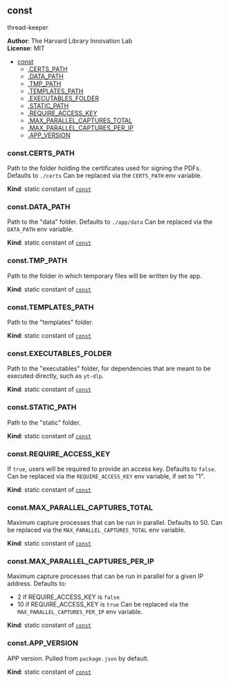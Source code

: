 <a name="module_const"></a>

## const
thread-keeper

**Author**: The Harvard Library Innovation Lab  
**License**: MIT  

* [const](#module_const)
    * [.CERTS_PATH](#module_const.CERTS_PATH)
    * [.DATA_PATH](#module_const.DATA_PATH)
    * [.TMP_PATH](#module_const.TMP_PATH)
    * [.TEMPLATES_PATH](#module_const.TEMPLATES_PATH)
    * [.EXECUTABLES_FOLDER](#module_const.EXECUTABLES_FOLDER)
    * [.STATIC_PATH](#module_const.STATIC_PATH)
    * [.REQUIRE_ACCESS_KEY](#module_const.REQUIRE_ACCESS_KEY)
    * [.MAX_PARALLEL_CAPTURES_TOTAL](#module_const.MAX_PARALLEL_CAPTURES_TOTAL)
    * [.MAX_PARALLEL_CAPTURES_PER_IP](#module_const.MAX_PARALLEL_CAPTURES_PER_IP)
    * [.APP_VERSION](#module_const.APP_VERSION)

<a name="module_const.CERTS_PATH"></a>

### const.CERTS\_PATH
Path to the folder holding the certificates used for signing the PDFs.
Defaults to `./certs`
Can be replaced via the `CERTS_PATH` env variable.

**Kind**: static constant of [<code>const</code>](#module_const)  
<a name="module_const.DATA_PATH"></a>

### const.DATA\_PATH
Path to the "data" folder.
Defaults to `./app/data`
Can be replaced via the `DATA_PATH` env variable.

**Kind**: static constant of [<code>const</code>](#module_const)  
<a name="module_const.TMP_PATH"></a>

### const.TMP\_PATH
Path to the folder in which temporary files will be written by the app.

**Kind**: static constant of [<code>const</code>](#module_const)  
<a name="module_const.TEMPLATES_PATH"></a>

### const.TEMPLATES\_PATH
Path to the "templates" folder.

**Kind**: static constant of [<code>const</code>](#module_const)  
<a name="module_const.EXECUTABLES_FOLDER"></a>

### const.EXECUTABLES\_FOLDER
Path to the "executables" folder, for dependencies that are meant to be executed directly, such as `yt-dlp`.

**Kind**: static constant of [<code>const</code>](#module_const)  
<a name="module_const.STATIC_PATH"></a>

### const.STATIC\_PATH
Path to the "static" folder.

**Kind**: static constant of [<code>const</code>](#module_const)  
<a name="module_const.REQUIRE_ACCESS_KEY"></a>

### const.REQUIRE\_ACCESS\_KEY
If `true`, users will be required to provide an access key.
Defaults to `false`.
Can be replaced via the `REQUIRE_ACCESS_KEY` env variable, if set to "1".

**Kind**: static constant of [<code>const</code>](#module_const)  
<a name="module_const.MAX_PARALLEL_CAPTURES_TOTAL"></a>

### const.MAX\_PARALLEL\_CAPTURES\_TOTAL
Maximum capture processes that can be run in parallel.
Defaults to 50.
Can be replaced via the `MAX_PARALLEL_CAPTURES_TOTAL` env variable.

**Kind**: static constant of [<code>const</code>](#module_const)  
<a name="module_const.MAX_PARALLEL_CAPTURES_PER_IP"></a>

### const.MAX\_PARALLEL\_CAPTURES\_PER\_IP
Maximum capture processes that can be run in parallel for a given IP address.
Defaults to:
- 2 if REQUIRE_ACCESS_KEY is `false`
- 10 if REQUIRE_ACCESS_KEY is `true`
Can be replaced via the `MAX_PARALLEL_CAPTURES_PER_IP` env variable.

**Kind**: static constant of [<code>const</code>](#module_const)  
<a name="module_const.APP_VERSION"></a>

### const.APP\_VERSION
APP version. Pulled from `package.json` by default.

**Kind**: static constant of [<code>const</code>](#module_const)  
